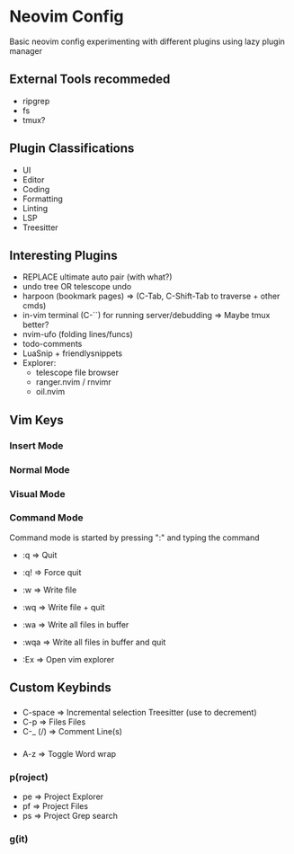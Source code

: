 # Neovim Config

Basic neovim config experimenting with different plugins using lazy plugin manager

## External Tools recommeded

- ripgrep
- fs
- tmux?

## Plugin Classifications

- UI
- Editor
- Coding
- Formatting
- Linting
- LSP
- Treesitter

## Interesting Plugins

- REPLACE ultimate auto pair (with what?)
- undo tree OR telescope undo
- harpoon (bookmark pages) => (C-Tab, C-Shift-Tab to traverse + other cmds)
- in-vim terminal (C-``) for running server/debudding => Maybe tmux better?
- nvim-ufo (folding lines/funcs)
- todo-comments
- LuaSnip + friendlysnippets
- Explorer:
    - telescope file browser
    - ranger.nvim / rnvimr
    - oil.nvim

## Vim Keys

### Insert Mode

### Normal Mode

### Visual Mode

### Command Mode

Command mode is started by pressing ":" and typing the command

- :q    => Quit
- :q!   => Force quit
- :w    => Write file
- :wq   => Write file + quit
- :wa   => Write all files in buffer
- :wqa  => Write all files in buffer and quit

- :Ex   => Open vim explorer


## Custom Keybinds

### <C->

- C-space   => Incremental selection Treesitter (use <bs> to decrement) 
- C-p       => Files Files
- C-_ (/)   => Comment Line(s) 

### <A->

- A-z       => Toggle Word wrap

### <leader>p(roject)

- pe        => Project Explorer
- pf        => Project Files
- ps        => Project Grep search

### <leader>g(it)

